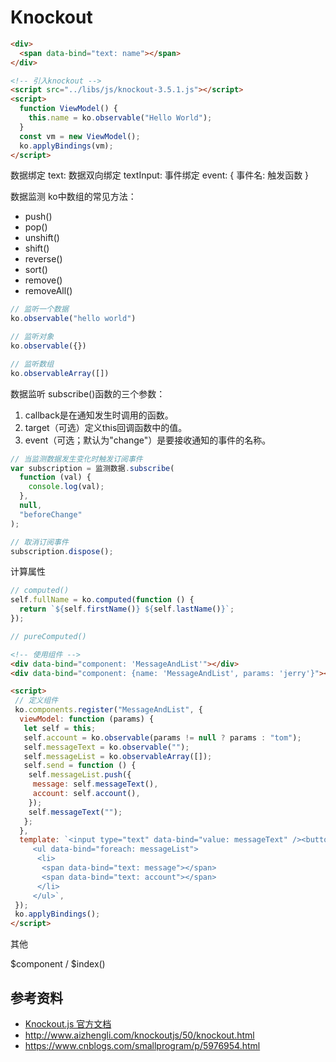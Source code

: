 # Knockout

```html
<div>
  <span data-bind="text: name"></span>
</div>

<!-- 引入knockout -->
<script src="../libs/js/knockout-3.5.1.js"></script>
<script>
  function ViewModel() {
    this.name = ko.observable("Hello World");
  }
  const vm = new ViewModel();
  ko.applyBindings(vm);
</script>
```

数据绑定
text:
数据双向绑定
textInput:
事件绑定
event: { 事件名: 触发函数 }

数据监测
ko中数组的常见方法：
- push()
- pop()
- unshift()
- shift()
- reverse()
- sort()
- remove()
- removeAll()

```js
// 监听一个数据
ko.observable("hello world")

// 监听对象
ko.observable({})

// 监听数组
ko.observableArray([])
```

数据监听
subscribe()函数的三个参数：
1. callback是在通知发生时调用的函数。
2. target（可选）定义this回调函数中的值。
3. event（可选；默认为"change"）是要接收通知的事件的名称。

```js
// 当监测数据发生变化时触发订阅事件
var subscription = 监测数据.subscribe(
  function (val) {
    console.log(val);
  },
  null,
  "beforeChange"
);

// 取消订阅事件
subscription.dispose();
```

计算属性

```js
// computed()
self.fullName = ko.computed(function () {
  return `${self.firstName()} ${self.lastName()}`;
});

// pureComputed()
```

```html
<!-- 使用组件 -->
<div data-bind="component: 'MessageAndList'"></div>
<div data-bind="component: {name: 'MessageAndList', params: 'jerry'}"></div>

<script>
 // 定义组件
 ko.components.register("MessageAndList", {
  viewModel: function (params) {
   let self = this;
   self.account = ko.observable(params != null ? params : "tom");
   self.messageText = ko.observable("");
   self.messageList = ko.observableArray([]);
   self.send = function () {
    self.messageList.push({
     message: self.messageText(),
     account: self.account(),
    });
    self.messageText("");
   };
  },
  template: `<input type="text" data-bind="value: messageText" /><button data-bind="click: send">发送</button>
     <ul data-bind="foreach: messageList">
      <li>
       <span data-bind="text: message"></span>
       <span data-bind="text: account"></span>
      </li>
     </ul>`,
 });
 ko.applyBindings();
</script>
```

其他

$component / $index()

## 参考资料

- [Knockout.js 官方文档](https://knockoutjs.com/documentation/introduction.html)
- <http://www.aizhengli.com/knockoutjs/50/knockout.html>
- <https://www.cnblogs.com/smallprogram/p/5976954.html>
